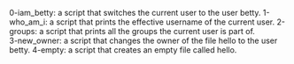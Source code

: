 0-iam_betty: a script that switches the current user to the user betty.
1-who_am_i: a script that prints the effective username of the current user.
2-groups: a script that prints all the groups the current user is part of.  
3-new_owner:  a script that changes the owner of the file hello to the user betty.
4-empty: a script that creates an empty file called hello.
